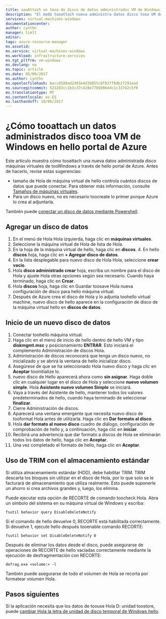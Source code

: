```yaml
---
title: aaaAttach un tooa de disco de datos administrados VM de Windows - Azure | Documentos de Microsoft
description: "El modo tooattach nueva administra datos disco tooa VM de Windows en hello Azure portal mediante Hola modelo de implementación del Administrador de recursos."
services: virtual-machines-windows
documentationcenter: 
author: cynthn
manager: timlt
editor: 
tags: azure-resource-manager
ms.assetid: 
ms.service: virtual-machines-windows
ms.workload: infrastructure-services
ms.tgt_pltfrm: vm-windows
ms.devlang: na
ms.topic: article
ms.date: 05/09/2017
ms.author: cynthn
ms.openlocfilehash: bacc0589ad2d93e4d3d055c8f837f8db27291ead
ms.sourcegitcommit: 523283cc1b3c37c428e77850964dc1c33742c5f0
ms.translationtype: MT
ms.contentlocale: es-ES
ms.lasthandoff: 10/06/2017
---
```

# <a name="how-tooattach-a-managed-data-disk-tooa-windows-vm-in-hello-azure-portal"></a>¿Cómo tooattach un datos administrados disco tooa VM de Windows en hello portal de Azure

Este artículo muestra cómo tooattach una nueva datos administrada disco máquinas virtuales de tooWindows a través de hello portal de Azure. Antes de hacerlo, revise estas sugerencias:

* tamaño de Hola de máquina virtual de hello controla cuántos discos de datos que puede conectar. Para obtener más información, consulte [Tamaños de máquinas virtuales](sizes.md).
* Para un disco nuevo, no es necesario toocreate lo primer porque Azure lo crea al adjuntarla.

También puede [conectar un disco de datos mediante Powershell](attach-disk-ps.md).



## <a name="add-a-data-disk"></a>Agregar un disco de datos
1. En el menú de Hola Hola izquierda, haga clic en **máquinas virtuales**.
2. Seleccione la máquina virtual de Hola de lista de Hola.
3. En la hoja de la máquina virtual de hello, haga clic en **discos**.
   4. En hello **discos** hoja, haga clic en **+ Agregar disco de datos**.
5. En la lista desplegable para nuevo disco de Hola Hola, seleccione **crear vacío**.
6. Hola **disco administrado crear** hoja, escriba un nombre para el disco de Hola y ajuste Hola otras opciones según sea necesario. Cuando haya terminado, haga clic en **Crear**.
7. Hola **discos** hoja, haga clic en Guardar toosave Hola nueva configuración de disco para hello máquina virtual.
6. Después de Azure crea el disco de Hola y lo adjunta toohello virtual machine, nuevo disco de hello aparece en la configuración de disco de la máquina virtual hello en **discos de datos**.


## <a name="initialize-a-new-data-disk"></a>Inicio de un nuevo disco de datos

1. Conectar toohello máquina virtual.
1. Haga clic en el menú de inicio de hello dentro de hello VM y tipo **diskmgmt.msc** y posicionamiento **ENTRAR**. Esto iniciará el complemento Administración de discos Hola.
2. Administración de discos reconocerá que tenga un disco nuevo, no inicializado y se abrirá la ventana de hello inicializar disco.
3. Asegúrese de que se ha seleccionado Hola nuevo disco y haga clic en **Aceptar** tooinitialize lo.
4. nuevo disco de Hello aparecerá ahora como **sin asignar**. Haga doble clic en cualquier lugar en el disco de Hola y seleccione **nuevo volumen simple**. Hola **Asistente nuevo volumen Simple** se iniciará.
5. Vaya a través del Asistente de hello, mantener todos los valores predeterminados de hello, cuando haya terminado de seleccionar **finalizar**.
6. Cierre Administración de discos.
7. Aparecerá una ventana emergente que necesita nuevo disco de tooformat Hola antes de utilizarla. Haga clic en **Dar formato al disco**.
8. Hola **dar formato al nuevo disco** cuadro de diálogo, configuración de comprobación de hello y, a continuación, haga clic en **iniciar**.
9. Recibirá una advertencia que dar formato a discos de Hola se eliminarán todos los datos de hello, haga clic en **Aceptar**.
10. Una vez completado el formato de hello, haga clic en **Aceptar**.

## <a name="use-trim-with-standard-storage"></a>Uso de TRIM con el almacenamiento estándar

Si utiliza almacenamiento estándar (HDD), debe habilitar TRIM. TRIM descarta los bloques sin utilizar en el disco de Hola, por lo que solo se le facturará de almacenamiento que utiliza realmente. Esto puede suponerle un ahorro si crea archivos grandes y, luego, los elimina. 

Puede ejecutar esta opción de RECORTE de comando toocheck Hola. Abra un símbolo del sistema en su máquina virtual de Windows y escriba:

```
fsutil behavior query DisableDeleteNotify
```

Si el comando de hello devuelve 0, RECORTE está habilitada correctamente. Si devuelve 1, ejecute hello después tooenable comando RECORTE:
```
fsutil behavior set DisableDeleteNotify 0
```

Después de eliminar los datos desde el disco, puede asegurarse de operaciones de RECORTE de hello vaciadas correctamente mediante la ejecución de desfragmentación con RECORTE:

```
defrag.exe <volume:> -l
```

También puede asegurarse de todo el volumen de Hola se recorta por formatear volumen Hola.

## <a name="next-steps"></a>Pasos siguientes
Si la aplicación necesita que los datos de toouse Hola D: unidad toostore, puede [cambiar Hola la letra de unidad de disco temporal de Windows hello](change-drive-letter.md?toc=%2fazure%2fvirtual-machines%2fwindows%2fclassic%2ftoc.json).
